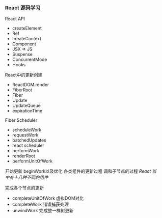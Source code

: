 ### React 源码学习

React API 
* createElement
* Ref
* createContext
* Component
* JSX => JS
* Suspense
* ConcurrentMode
* Hooks

React中的更新创建
* ReactDOM.render
* FiberRoot
* Fiber
* Update
* UpdateQueue
* expirationTime

Fiber Scheduler
* scheduleWork
* requestWork
* batchedUpdates
* react scheduler
* performWork
* renderRoot
* performUnitOfWork

开始更新
beginWork以及优化
各类组件的更新过程
调和子节点的过程
*React 当中有十几种不同的组件*

完成各个节点的更新
* completeUnitOfWork 虚拟DOM对比
* completeWork 错误捕获处理
* unwindWork 完成整一棵树更新